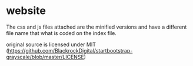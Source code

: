 # website

The css and js files attached are the minified versions and have a different file name that what is coded on the index file.

original source is licensed under MIT (https://github.com/BlackrockDigital/startbootstrap-grayscale/blob/master/LICENSE)
